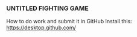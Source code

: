###  UNTITLED FIGHTING GAME

How to do work and submit it in GitHub
Install this: https://desktop.github.com/
